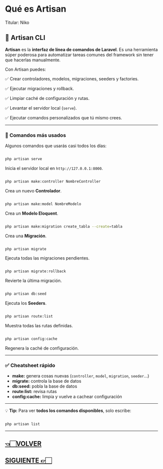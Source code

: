 # Qué es Artisan

Titular: Niko

## 🤖 **Artisan CLI**

**Artisan** es la **interfaz de línea de comandos de Laravel**. Es una herramienta súper poderosa para automatizar tareas comunes del framework sin tener que hacerlas manualmente.

Con Artisan puedes:

✅ Crear controladores, modelos, migraciones, seeders y factories.

✅ Ejecutar migraciones y rollback.

✅ Limpiar caché de configuración y rutas.

✅ Levantar el servidor local (`serve`).

✅ Ejecutar comandos personalizados que tú mismo crees.

---

### 📌 **Comandos más usados**

Algunos comandos que usarás casi todos los días:

```bash

php artisan serve

```

Inicia el servidor local en `http://127.0.0.1:8000`.

```bash

php artisan make:controller NombreController

```

Crea un nuevo **Controlador**.

```bash

php artisan make:model NombreModelo

```

Crea un **Modelo Eloquent**.

```bash

php artisan make:migration create_tabla --create=tabla

```

Crea una **Migración**.

```bash

php artisan migrate

```

Ejecuta todas las migraciones pendientes.

```bash

php artisan migrate:rollback

```

Revierte la última migración.

```bash

php artisan db:seed

```

Ejecuta los **Seeders**.

```bash

php artisan route:list

```

Muestra todas las rutas definidas.

```bash

php artisan config:cache

```

Regenera la caché de configuración.

---

### ✅ **Cheatsheet rápido**

- **make:** genera cosas nuevas (`controller`, `model`, `migration`, `seeder`...)
- **migrate:** controla la base de datos
- **db:seed:** pobla la base de datos
- **route:list:** revisa rutas
- **config:cache:** limpia y vuelve a cachear configuración

---

💡 **Tip:** Para ver **todos los comandos disponibles**, solo escribe:

```bash

php artisan list

```

---

## [👈🏻VOLVER](Laravel%20Wiki%20Todo%20lo%20necesario%20para%20aprender%20Larav%20227d9e22edae8085a463fc5448c36870.md)

## [SIGUIENTE 👉🏻](Comandos%20ma%CC%81s%20usados%20227d9e22edae81acbbaef33300994566.md)